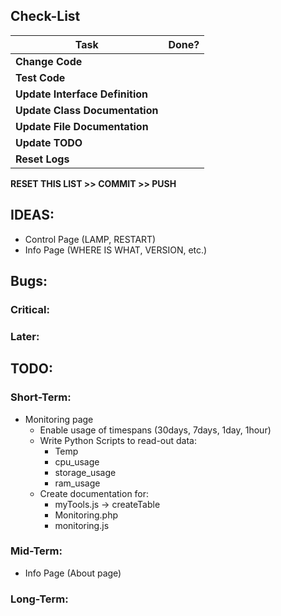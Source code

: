 ## Check-List
|Task							|Done?	|
|-------------------------------|:-----:|
|**Change Code**				|	|
|**Test Code**					|	|
|**Update Interface Definition**|	|
|**Update Class Documentation**	|	|
|**Update File Documentation**	|	|
|**Update TODO**				|	|
|**Reset Logs**					|	|

**RESET THIS LIST >> COMMIT >> PUSH**

## IDEAS:
 - Control Page (LAMP, RESTART)
 - Info Page (WHERE IS WHAT, VERSION, etc.)

## Bugs:
### Critical:

### Later:
 
## TODO:
### Short-Term:
- Monitoring page
	- Enable usage of timespans (30days, 7days, 1day, 1hour)
	- Write Python Scripts to read-out data:
		- Temp
		- cpu_usage
		- storage_usage
		- ram_usage
	- Create documentation for:
	    - myTools.js -> createTable
	    - Monitoring.php
	    - monitoring.js

### Mid-Term:

- Info Page (About page)

### Long-Term:

